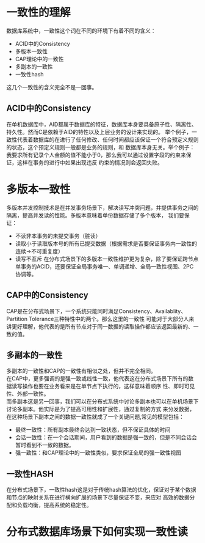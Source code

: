# 一致性的理解
数据库系统中，一致性这个词在不同的环境下有着不同的含义：
* ACID中的Consistency
* 多版本一致性
* CAP理论中的一致性
* 多副本的一致性
* 一致性hash



这几个一致性的含义完全不是一回事。

## ACID中的Consistency
在单机数据库中，AID都属于数据库的特征，数据库本身要具备原子性、隔离性、持久性。然而C是依赖于AID的特性以及上层业务的设计来实现的。
举个例子，一致性代表着数据库的在进行了任何修改、任何时间都应该保证一个符合预定义规则的状态，这个预定义规则一般都是业务的规则，和
数据库本身无关。举个例子：我要求所有记录个人金额的值不能小于0，那么我可以通过设置字段的约束来保证，这样在事务的进行中如果出现违反
约束的情况则会返回失败。

# 多版本一致性
多版本并发控制技术是在并发事务场景下，解决读写冲突问题，并提供事务之间的隔离，提高并发读的性能。多版本意味着单份数据存储了多个版本，
我们要保证：
* 不读非本事务的未提交事务（脏读）
* 读取小于读取版本号的所有已提交数据（根据需求是否要保证事务内一致性的连续->不可重复度）
* 读写不互斥
在分布式场景下的多版本一致性维护更为复杂，除了要保证跨节点单事务的ACID，还要保证全局事务唯一、单调递增、全局一致性视图、2PC协调等。
  

## CAP中的Consistency
CAP是在分布式场景下，一个系统只能同时满足Consistency、Availablity、Partition Tolerance三种特性中的两个。那么这里的一致性
可能对于大部分人来讲更好理解，他代表的是所有节点对于同一数据的读取操作都应该返回最新的、一致的值。

## 多副本的一致性
多副本的一致性和CAP的一致性有相似之处，但并不完全相同。  
在CAP中，更多强调的是强一致或线性一致，他代表这在分布式场景下所有的数据读写操作也要在业务看来是在单节点下执行的，这样意味着顺序
性、即时可见性、外部一致性。  
而多副本这是另一回事，我们可以在分布式系统中讨论多副本也可以在单机场景下讨论多副本。他实际是为了提高可用性和扩展性，通过复制的方式
来分发数据，在这种场景下副本之间的数据一致性就成了一个关键问题,常见的模型包括：
* 最终一致性：所有副本最终会达到一致状态，但不保证具体的时间
* 会话一致性：在一个会话期间，用户看到的数据是强一致的，但是不同会话会暂时看到不一致的数据。
* 强一致性：和CAP理论中的一致性类似，要求保证全局的强一致性视图

## 一致性HASH
在分布式场景下，一致性hash这是对于传统hash算法的优化，保证对于某个数据和节点的映射关系在进行横向扩展的场景下尽量保证不变，来应对
高效的数据分配和负载均衡，提高系统的稳定性。

# 分布式数据库场景下如何实现一致性读
